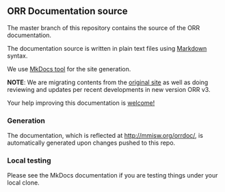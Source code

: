 ## ORR Documentation source

The master branch of this repository contains the source of the ORR documentation. 

The documentation source is written in plain text files using 
[Markdown](http://daringfireball.net/projects/markdown/) syntax.

We use [MkDocs tool](http://www.mkdocs.org/) for the site generation.

**NOTE**: We are migrating contents from the 
[original site](https://marinemetadata.org/mmiorrusrman)
as well as doing reviewing and updates per recent developments in 
new version ORR v3.

Your help improving this documentation is 
[welcome!](https://github.com/mmisw/mmiorr-docs/blob/master/CONTRIBUTING.md)


### Generation

The documentation, which is reflected at http://mmisw.org/orrdoc/, 
is automatically generated upon changes pushed to this repo.


### Local testing

Please see the MkDocs documentation if you are testing things under your local clone.
